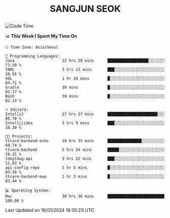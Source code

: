 <h1>
 <p align="center">
   SANGJUN SEOK
 </p>
</h1>

<!--START_SECTION:waka-->
![Code Time](http://img.shields.io/badge/Code%20Time-3%2C200%20hrs%2010%20mins-blue)

📊 **This Week I Spent My Time On** 

```text
🕑︎ Time Zone: Asia/Seoul

💬 Programming Languages: 
Java                     22 hrs 29 mins      ██████████████████░░░░░░░   73.50 % 
YAML                     3 hrs 13 mins       ███░░░░░░░░░░░░░░░░░░░░░░   10.56 % 
SQL                      1 hr 26 mins        █░░░░░░░░░░░░░░░░░░░░░░░░   04.71 % 
Gradle                   39 mins             █░░░░░░░░░░░░░░░░░░░░░░░░   02.17 % 
Bash                     39 mins             █░░░░░░░░░░░░░░░░░░░░░░░░   02.14 % 

🔥 Editors: 
IntelliJ                 27 hrs 27 mins      ██████████████████████░░░   89.70 % 
Intellijidea             3 hrs 9 mins        ███░░░░░░░░░░░░░░░░░░░░░░   10.30 % 

🐱‍💻 Projects: 
ttcare-backend-echo      18 hrs 35 mins      ███████████████░░░░░░░░░░   60.74 % 
ttcare-backend           5 hrs 54 mins       █████░░░░░░░░░░░░░░░░░░░░   19.31 % 
tdogtdog-api             3 hrs 22 mins       ███░░░░░░░░░░░░░░░░░░░░░░   11.03 % 
api-config-repo          1 hr 5 mins         █░░░░░░░░░░░░░░░░░░░░░░░░   03.56 % 
ttcare-backend-mvp       1 hr 3 mins         █░░░░░░░░░░░░░░░░░░░░░░░░   03.44 % 

💻 Operating System: 
Mac                      30 hrs 36 mins      █████████████████████████   100.00 % 
```


 Last Updated on 16/01/2024 18:35:23 UTC
<!--END_SECTION:waka-->
